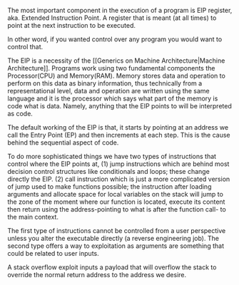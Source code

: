 The most important component in the execution of a program is EIP register, aka. Extended Instruction Point. A register that is meant (at all times) to point at the next instruction to be executed. 

In other word, if you wanted control over any program you would want to control that. 

The EIP is a necessity of the [[Generics on Machine Architecture|Machine Architecture]]. Programs work using two fundamental components the Processor(CPU) and Memory(RAM). Memory stores data and operation to perform on this data as binary information, thus technically from a representational level, data and operation are written using the same language and it is the processor which says what part of the memory is code what is data. Namely, anything that the EIP points to will be interpreted as code.

The default working of the EIP is that, it starts by pointing at an address we call the Entry Point (EP) and then increments at each step. This is the cause behind the sequential aspect of code. 

To do more sophisticated things we have two types of instructions that control where the EIP points at, (1) jump instructions which are behind most decision control structures like conditionals and loops; these change directly the EIP. (2) call instruction which is just a more complicated version of jump used to make functions possible; the instruction after loading arguments and allocate space for local variables on the stack will jump to the zone of the moment where our function is located, execute its content then return using the address-pointing to what is after the function call- to the main context.

The first type of instructions cannot be controlled from a user perspective unless you alter the executable directly (a reverse engineering job). The second type offers a way to exploitation as arguments are something that could be related to user inputs.

A stack overflow exploit inputs a payload that will overflow the stack to override the normal return address to the address we desire.